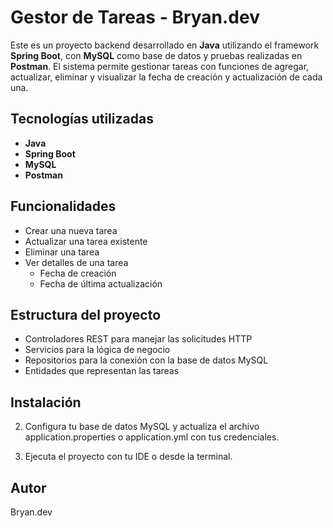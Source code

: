 # Gestor de Tareas - Bryan.dev

Este es un proyecto backend desarrollado en **Java** utilizando el framework **Spring Boot**, con **MySQL** como base de datos y pruebas realizadas en **Postman**. El sistema permite gestionar tareas con funciones de agregar, actualizar, eliminar y visualizar la fecha de creación y actualización de cada una.

## Tecnologías utilizadas

- **Java**
- **Spring Boot**
- **MySQL**
- **Postman**

## Funcionalidades

- Crear una nueva tarea
- Actualizar una tarea existente
- Eliminar una tarea
- Ver detalles de una tarea
  - Fecha de creación
  - Fecha de última actualización

## Estructura del proyecto

- Controladores REST para manejar las solicitudes HTTP
- Servicios para la lógica de negocio
- Repositorios para la conexión con la base de datos MySQL
- Entidades que representan las tareas

## Instalación



2. Configura tu base de datos MySQL y actualiza el archivo application.properties o application.yml con tus credenciales.


3. Ejecuta el proyecto con tu IDE o desde la terminal.


## Autor

Bryan.dev
